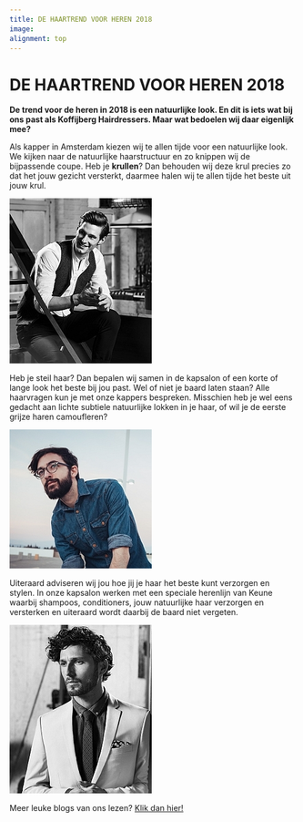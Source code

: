 ```yaml
---
title: DE HAARTREND VOOR HEREN 2018
image:
alignment: top
---
```



# DE HAARTREND VOOR HEREN 2018

**De trend voor de heren in 2018 is een natuurlijke look. En dit is iets wat bij ons past als Koffijberg Hairdressers. Maar wat bedoelen wij daar eigenlijk mee?**

Als kapper in Amsterdam kiezen wij te allen tijde voor een natuurlijke look. We kijken naar de natuurlijke haarstructuur en zo knippen wij de bijpassende coupe. Heb je **krullen**? Dan behouden wij deze krul precies zo dat het jouw gezicht versterkt, daarmee halen wij te allen tijde het beste uit jouw krul.

![](/uploads/versions/kapper-herentrend-2018-amsterdam---x----250-290x---.jpg)

Heb je steil haar? Dan bepalen wij samen in de kapsalon of een korte of lange look het beste bij jou past. Wel of niet je baard laten staan? Alle haarvragen kun je met onze kappers bespreken. Misschien heb je wel eens gedacht aan lichte subtiele natuurlijke lokken in je haar, of wil je de eerste grijze haren camoufleren?

![](/uploads/versions/kapper-herentrend-2018-amsterdam-2---x----250-244x---.jpg)

Uiteraard adviseren wij jou hoe jij je haar het beste kunt verzorgen en stylen. In onze kapsalon werken met een speciale herenlijn van Keune waarbij shampoos, conditioners, jouw natuurlijke haar verzorgen en versterken en uiteraard wordt daarbij de baard niet vergeten.

![](/uploads/versions/kapper-herentrend-2018-amsterdam-4---x----250-296x---.jpg)

Meer leuke blogs van ons lezen? [Klik dan hier!](http://www.koffijberg.nl/nieuws/)